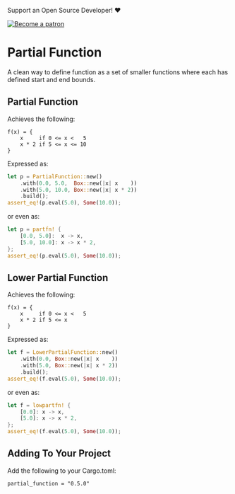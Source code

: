 Support an Open Source Developer! :hearts:  

[![Become a patron](https://c5.patreon.com/external/logo/become_a_patron_button.png)](https://www.patreon.com/jojolepro)

# Partial Function
A clean way to define function as a set of smaller functions where each has defined start and end bounds.

## Partial Function

Achieves the following:
```
f(x) = {
    x     if 0 <= x <   5
    x * 2 if 5 <= x <= 10
}
```
Expressed as:
```rust
let p = PartialFunction::new()
    .with(0.0, 5.0,  Box::new(|x| x    ))
    .with(5.0, 10.0, Box::new(|x| x * 2))
    .build();
assert_eq!(p.eval(5.0), Some(10.0));
```
or even as:
```rust
let p = partfn! {
    [0.0, 5.0]:  x -> x,
    [5.0, 10.0]: x -> x * 2,
};
assert_eq!(p.eval(5.0), Some(10.0));
```

## Lower Partial Function

Achieves the following:
```
f(x) = {
    x     if 0 <= x <   5
    x * 2 if 5 <= x
}
```
Expressed as:
```rust
let f = LowerPartialFunction::new()
    .with(0.0, Box::new(|x| x    ))
    .with(5.0, Box::new(|x| x * 2))
    .build();
assert_eq!(f.eval(5.0), Some(10.0));
```
or even as:
```rust
let f = lowpartfn! {
    [0.0]: x -> x,
    [5.0]: x -> x * 2,
};
assert_eq!(f.eval(5.0), Some(10.0));
```

## Adding To Your Project
Add the following to your Cargo.toml:
```
partial_function = "0.5.0"
```

